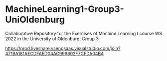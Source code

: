 # MachineLearning1-Group3-UniOldenburg
Collaborative Repository for the Exercises of Machine Learning I course WS 2022 in the University of Oldenburg, Group 3

https://prod.liveshare.vsengsaas.visualstudio.com/join?471BA181AECDFAED04AC999602F7CFDA04B4